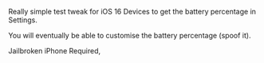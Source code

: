 Really simple test tweak for iOS 16 Devices to get the battery percentage in Settings.

You will eventually be able to customise the battery percentage (spoof it).

Jailbroken iPhone Required,
